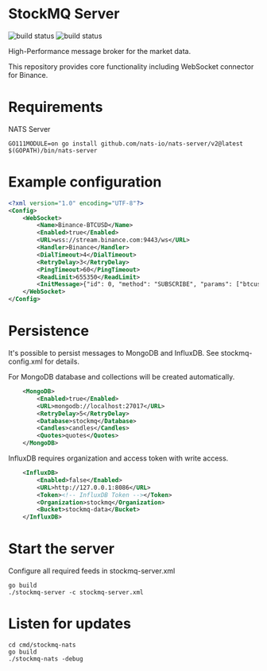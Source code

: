 # StockMQ Server

![build status](https://github.com/stockmq/stockmq-server/actions/workflows/build.yml/badge.svg)
![build status](https://github.com/stockmq/stockmq-server/actions/workflows/docker-build.yml/badge.svg)


High-Performance message broker for the market data.

This repository provides core functionality including WebSocket connector for Binance. 

# Requirements

NATS Server

```
GO111MODULE=on go install github.com/nats-io/nats-server/v2@latest
$(GOPATH)/bin/nats-server
```

# Example configuration

```xml
<?xml version="1.0" encoding="UTF-8"?>
<Config>
    <WebSocket>
        <Name>Binance-BTCUSD</Name>
        <Enabled>true</Enabled>
        <URL>wss://stream.binance.com:9443/ws</URL>
        <Handler>Binance</Handler>
        <DialTimeout>4</DialTimeout>
        <RetryDelay>3</RetryDelay>
        <PingTimeout>60</PingTimeout>
        <ReadLimit>655350</ReadLimit>
        <InitMessage>{"id": 0, "method": "SUBSCRIBE", "params": ["btcusdt@kline_1s", "btcusdt@depth"]}</InitMessage>
    </WebSocket>
</Config>
```

# Persistence

It's possible to persist messages to MongoDB and InfluxDB. See stockmq-config.xml for details.

For MongoDB database and collections will be created automatically.

```xml
    <MongoDB>
        <Enabled>true</Enabled>
        <URL>mongodb://localhost:27017</URL>
        <RetryDelay>5</RetryDelay>
        <Database>stockmq</Database>
        <Candles>candles</Candles>
        <Quotes>quotes</Quotes>
    </MongoDB>
```

InfluxDB requires organization and access token with write access.

```xml
    <InfluxDB>
        <Enabled>false</Enabled>
        <URL>http://127.0.0.1:8086</URL>
        <Token><!-- InfluxDB Token --></Token>
        <Organization>stockmq</Organization>
        <Bucket>stockmq-data</Bucket>
    </InfluxDB>
```



# Start the server

Configure all required feeds in stockmq-server.xml

```
go build
./stockmq-server -c stockmq-server.xml
```

# Listen for updates

```
cd cmd/stockmq-nats
go build
./stockmq-nats -debug
```
